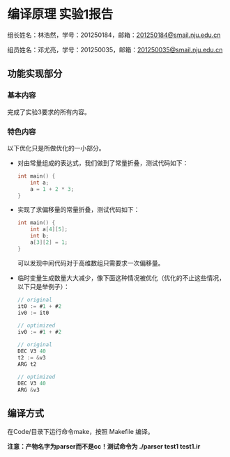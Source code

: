 # 编译原理 实验1报告

组长姓名：林浩然，学号：201250184，邮箱：201250184@smail.nju.edu.cn

组员姓名：邓尤亮，学号：201250035，邮箱：201250035@smail.nju.edu.cn

## 功能实现部分

### 基本内容

完成了实验3要求的所有内容。

### 特色内容

以下优化只是所做优化的一小部分。

* 对由常量组成的表达式，我们做到了常量折叠，测试代码如下：

    ```c
    int main() {
        int a;
        a = 1 + 2 * 3;
    }
    ```

* 实现了求偏移量的常量折叠，测试代码如下：

    ```c
    int main() {
        int a[4][5];
        int b;
        a[3][2] = 1;
    }
    ```

    可以发现中间代码对于高维数组只需要求一次偏移量。

    

* 临时变量生成数量大大减少，像下面这种情况被优化（优化的不止这些情况，以下只是举例子）：

    ```c
    // original
    it0 := #1 + #2
    iv0 := it0
        
    // optimized
    iv0 := #1 + #2
    
    // original
    DEC V3 40
    t2 := &v3
    ARG t2
        
    // optimized
    DEC V3 40
    ARG &v3
    ```

    

## 编译方式

在Code/目录下运行命令make，按照 Makefile 编译。

**注意：产物名字为parser而不是cc！测试命令为 ./parser test1 test1.ir**
